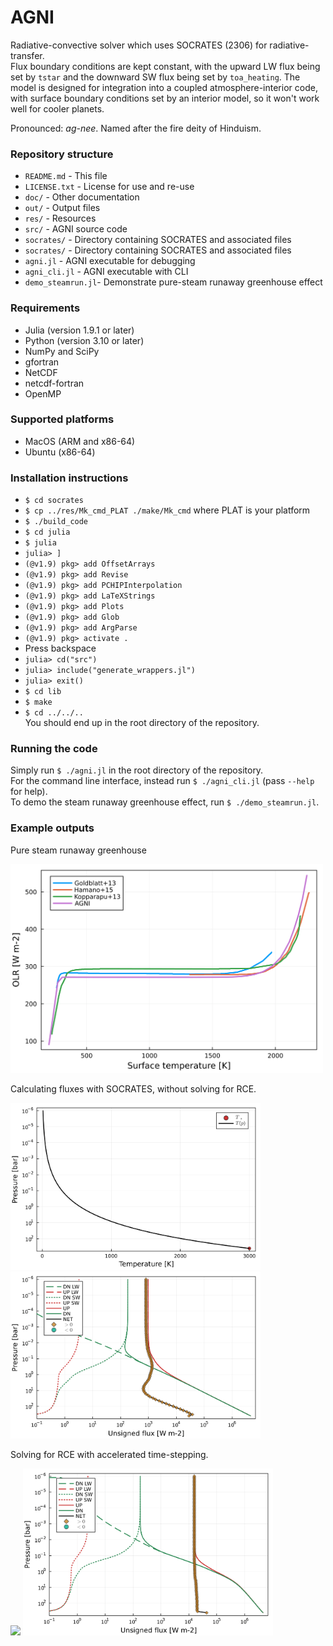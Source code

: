 # AGNI
Radiative-convective solver which uses SOCRATES (2306) for radiative-transfer.    
Flux boundary conditions are kept constant, with the upward LW flux being set by `tstar` and the downward SW flux being set by `toa_heating`. The model is designed for integration into a coupled atmosphere-interior code, with surface boundary conditions set by an interior model, so it won't work well for cooler planets.    
    
Pronounced: *ag-nee*. Named after the fire deity of Hinduism.      

### Repository structure 
* `README.md`       - This file
* `LICENSE.txt`     - License for use and re-use
* `doc/`            - Other documentation
* `out/`            - Output files
* `res/`            - Resources
* `src/`            - AGNI source code
* `socrates/`       - Directory containing SOCRATES and associated files
* `socrates/`       - Directory containing SOCRATES and associated files
* `agni.jl`         - AGNI executable for debugging
* `agni_cli.jl`     - AGNI executable with CLI
* `demo_steamrun.jl`- Demonstrate pure-steam runaway greenhouse effect


### Requirements
* Julia (version 1.9.1 or later)
* Python (version 3.10 or later)
* NumPy and SciPy
* gfortran
* NetCDF
* netcdf-fortran
* OpenMP

### Supported platforms
* MacOS (ARM and x86-64)
* Ubuntu (x86-64)


### Installation instructions
- `$ cd socrates`
- `$ cp ../res/Mk_cmd_PLAT ./make/Mk_cmd` where PLAT is your platform
- `$ ./build_code`
- `$ cd julia`
- `$ julia`
- `julia> ]`
- `(@v1.9) pkg> add OffsetArrays`
-  `(@v1.9) pkg> add Revise`
-  `(@v1.9) pkg> add PCHIPInterpolation`
-  `(@v1.9) pkg> add LaTeXStrings`
-  `(@v1.9) pkg> add Plots`
-  `(@v1.9) pkg> add Glob`
-  `(@v1.9) pkg> add ArgParse`
-  `(@v1.9) pkg> activate .`
-  Press backspace
-  `julia> cd("src")`
-  `julia> include("generate_wrappers.jl")`
-  `julia> exit()`
-  `$ cd lib`
-  `$ make`
-  `$ cd ../../..`   
You should end up in the root directory of the repository.    

### Running the code
Simply run `$ ./agni.jl` in the root directory of the repository.     
For the command line interface, instead run `$ ./agni_cli.jl` (pass `--help` for help).   
To demo the steam runaway greenhouse effect, run `$ ./demo_steamrun.jl`.   


### Example outputs
Pure steam runaway greenhouse
<p float="left">
  <img src="doc/example_runaway/curve.png" width="500" />
</p>

Calculating fluxes with SOCRATES, without solving for RCE.
<p float="left">
  <img src="doc/example_nosolve/pt.png" width="400" />
  <img src="doc/example_nosolve/fl.png" width="400" /> 
</p>

Solving for RCE with accelerated time-stepping.
<p float="left">
  <img src="doc/example_withsolve/anim.gif" width="400"/>
  <img src="doc/example_withsolve/fl.png" width="400" /> 
</p>

